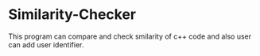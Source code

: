 # Similarity-Checker
This program can compare and check smilarity of c++ code and also user can add user identifier.
